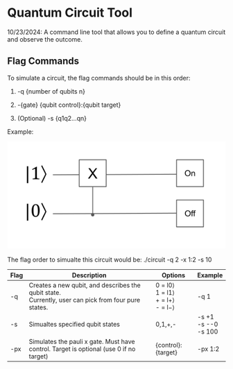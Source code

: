 # Quantum Circuit Tool

10/23/2024: A command line tool that allows you to define a quantum circuit and observe the outcome. 

## Flag Commands

To simulate a circuit, the flag commands should be in this order:
1. -q {number of qubits n}

2. -{gate} {qubit control}:{qubit target}

3. (Optional) -s {q1q2...qn}

Example:

<img src="img/simple_paulix_circuit.svg" alt="Description of SVG">

The flag order to simualte this circuit would be:
./circuit -q 2 -x 1:2 -s 10


| Flag | Description     | Options                   | Example |
|------|-----------------|---------------------------|---------|
| -q   | Creates a new qubit, and describes the qubit state. <br> Currently, user can pick from four pure states.     | 0 = l0⟩ <br> 1 = l1⟩ <br> + = l+⟩ <br> - = l−⟩ | -q 1 |
| -s   | Simualtes specified qubit states | 0,1,+,- | -s +1 <br> -s --0 <br> -s 100 |
| -px  | Simulates the pauli x gate. Must have control. Target is optional (use 0 if no target) | {control}:{target} | -px 1:2 |